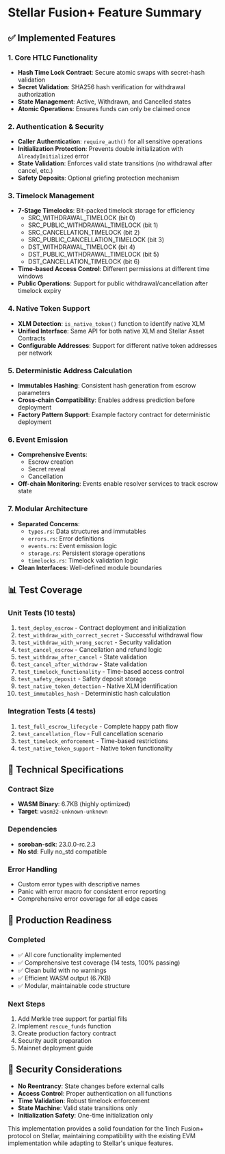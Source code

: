 # Stellar Fusion+ Feature Summary

## ✅ Implemented Features

### 1. Core HTLC Functionality
- **Hash Time Lock Contract**: Secure atomic swaps with secret-hash validation
- **Secret Validation**: SHA256 hash verification for withdrawal authorization
- **State Management**: Active, Withdrawn, and Cancelled states
- **Atomic Operations**: Ensures funds can only be claimed once

### 2. Authentication & Security
- **Caller Authentication**: `require_auth()` for all sensitive operations
- **Initialization Protection**: Prevents double initialization with `AlreadyInitialized` error
- **State Validation**: Enforces valid state transitions (no withdrawal after cancel, etc.)
- **Safety Deposits**: Optional griefing protection mechanism

### 3. Timelock Management
- **7-Stage Timelocks**: Bit-packed timelock storage for efficiency
  - SRC_WITHDRAWAL_TIMELOCK (bit 0)
  - SRC_PUBLIC_WITHDRAWAL_TIMELOCK (bit 1)
  - SRC_CANCELLATION_TIMELOCK (bit 2)
  - SRC_PUBLIC_CANCELLATION_TIMELOCK (bit 3)
  - DST_WITHDRAWAL_TIMELOCK (bit 4)
  - DST_PUBLIC_WITHDRAWAL_TIMELOCK (bit 5)
  - DST_CANCELLATION_TIMELOCK (bit 6)
- **Time-based Access Control**: Different permissions at different time windows
- **Public Operations**: Support for public withdrawal/cancellation after timelock expiry

### 4. Native Token Support
- **XLM Detection**: `is_native_token()` function to identify native XLM
- **Unified Interface**: Same API for both native XLM and Stellar Asset Contracts
- **Configurable Addresses**: Support for different native token addresses per network

### 5. Deterministic Address Calculation
- **Immutables Hashing**: Consistent hash generation from escrow parameters
- **Cross-chain Compatibility**: Enables address prediction before deployment
- **Factory Pattern Support**: Example factory contract for deterministic deployment

### 6. Event Emission
- **Comprehensive Events**: 
  - Escrow creation
  - Secret reveal
  - Cancellation
- **Off-chain Monitoring**: Events enable resolver services to track escrow state

### 7. Modular Architecture
- **Separated Concerns**:
  - `types.rs`: Data structures and immutables
  - `errors.rs`: Error definitions
  - `events.rs`: Event emission logic
  - `storage.rs`: Persistent storage operations
  - `timelocks.rs`: Timelock validation logic
- **Clean Interfaces**: Well-defined module boundaries

## 📊 Test Coverage

### Unit Tests (10 tests)
1. `test_deploy_escrow` - Contract deployment and initialization
2. `test_withdraw_with_correct_secret` - Successful withdrawal flow
3. `test_withdraw_with_wrong_secret` - Security validation
4. `test_cancel_escrow` - Cancellation and refund logic
5. `test_withdraw_after_cancel` - State validation
6. `test_cancel_after_withdraw` - State validation
7. `test_timelock_functionality` - Time-based access control
8. `test_safety_deposit` - Safety deposit storage
9. `test_native_token_detection` - Native XLM identification
10. `test_immutables_hash` - Deterministic hash calculation

### Integration Tests (4 tests)
1. `test_full_escrow_lifecycle` - Complete happy path flow
2. `test_cancellation_flow` - Full cancellation scenario
3. `test_timelock_enforcement` - Time-based restrictions
4. `test_native_token_support` - Native token functionality

## 🔧 Technical Specifications

### Contract Size
- **WASM Binary**: 6.7KB (highly optimized)
- **Target**: `wasm32-unknown-unknown`

### Dependencies
- **soroban-sdk**: 23.0.0-rc.2.3
- **No std**: Fully no_std compatible

### Error Handling
- Custom error types with descriptive names
- Panic with error macro for consistent error reporting
- Comprehensive error coverage for all edge cases

## 🚀 Production Readiness

### Completed
- ✅ All core functionality implemented
- ✅ Comprehensive test coverage (14 tests, 100% passing)
- ✅ Clean build with no warnings
- ✅ Efficient WASM output (6.7KB)
- ✅ Modular, maintainable code structure

### Next Steps
1. Add Merkle tree support for partial fills
2. Implement `rescue_funds` function
3. Create production factory contract
4. Security audit preparation
5. Mainnet deployment guide

## 🔐 Security Considerations

- **No Reentrancy**: State changes before external calls
- **Access Control**: Proper authentication on all functions
- **Time Validation**: Robust timelock enforcement
- **State Machine**: Valid state transitions only
- **Initialization Safety**: One-time initialization only

This implementation provides a solid foundation for the 1inch Fusion+ protocol on Stellar, maintaining compatibility with the existing EVM implementation while adapting to Stellar's unique features.